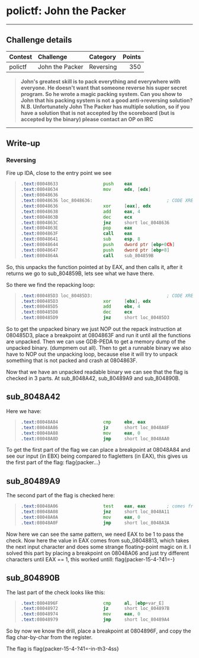 # polictf: John the Packer

----------
## Challenge details
| Contest        | Challenge     | Category  | Points |
|:---------------|:--------------|:----------|-------:|
| polictf | John the Packer | Reversing |    350 |

>**John's greatest skill is to pack everything and everywhere with everyone. He doesn't want that someone reverse his super secret program. So he wrote a magic packing system. Can you show to John that his packing system is not a good anti->reversing solution? N.B. Unfortunately John The Packer has multiple solution, so if you have a solution that is not accepted by the scoreboard (but is accepted by the binary) please contact an OP on IRC**

----------

## Write-up
### Reversing

Fire up IDA, close to the entry point we see 

>```asm
>.text:08048633                 push    eax
>.text:08048634                 mov     edx, [edx]
>.text:08048636
>.text:08048636 loc_8048636:                            ; CODE XREF: .text:0804863Cj
>.text:08048636                 xor     [eax], edx
>.text:08048638                 add     eax, 4
>.text:0804863B                 dec     ecx
>.text:0804863C                 jnz     short loc_8048636
>.text:0804863E                 pop     eax
>.text:0804863F                 call    eax
>.text:08048641                 sub     esp, 8
>.text:08048644                 push    dword ptr [ebp+0Ch]
>.text:08048647                 push    dword ptr [ebp+8]
>.text:0804864A                 call    sub_804859B
>```

So, this unpacks the function pointed at by EAX, and then calls it, after it returns we go to sub_804859B, lets see what we have there.

So there we find the repacking loop:

>```asm
>.text:080485D3 loc_80485D3:                            ; CODE XREF: sub_804859B+3Ej
>.text:080485D3                 xor     [ebx], edx
>.text:080485D5                 add     ebx, 4
>.text:080485D8                 dec     ecx
>.text:080485D9                 jnz     short loc_80485D3
>```

So to get the unpacked binary we just NOP out the repack instruction at 080485D3, place a breakpoint at 0804863F and run it until all the functions are unpacked. Then we can use GDB-PEDA to get a memory dump of the unpacked binary. (dumpmem out all). Then to get a runnable binary we also have to NOP out the unpacking loop, because else it will try to unpack something that is not packed and crash at 0804863F.

Now that we have an unpacked readable binary we can see that the flag is checked in 3 parts. At sub_8048A42, sub_80489A9 and sub_804890B.

## sub_8048A42

Here we have:

>```asm
>.text:08048A84                 cmp     ebx, eax
>.text:08048A86                 jz      short loc_8048A8F
>.text:08048A88                 mov     eax, 0
>.text:08048A8D                 jmp     short loc_8048AA0
>```

To get the first part of the flag we can place a breakpoint at 08048A84 and see our input (in EBX) being compared to flagletters (in EAX), this gives us the first part of the flag: flag{packer...}

## sub_80489A9

The second part of the flag is checked here:

>```asm
>.text:08048A06                 test    eax, eax        ; comes from sub_08048813
>.text:08048A08                 jnz     short loc_8048A11
>.text:08048A0A                 mov     eax, 0
>.text:08048A0F                 jmp     short loc_8048A3A
>```

Now here we can see the same pattern, we need EAX to be 1 to pass the check. Now here the value in EAX comes from sub_08048813, which takes the next input character and does some strange floating-point magic on it. I solved this part by placing a breakpoint on 08048A06 and just try different characters until EAX == 1, this worked untill: flag{packer-15-4-?41=-}

## sub_804890B

The last part of the check looks like this:

>```asm
>.text:0804896F                 cmp     al, [ebp+var_E]
>.text:08048972                 jz      short loc_804897B
>.text:08048974                 mov     eax, 0
>.text:08048979                 jmp     short loc_80489A4
>```

So by now we know the drill, place a breakpoint at 0804896F, and copy the flag char-by-char from the register.

The flag is flag{packer-15-4-?41=-in-th3-4ss}


